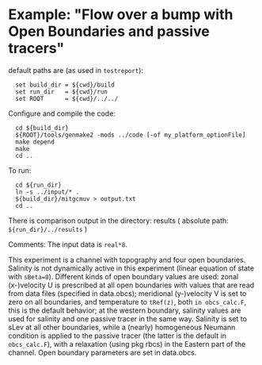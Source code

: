 Example: "Flow over a bump with Open Boundaries and passive tracers"
====================================================================

default paths are (as used in `testreport`):

```
  set build_dir = ${cwd}/build
  set run_dir   = ${cwd}/run
  set ROOT      = ${cwd}/../../
```

Configure and compile the code:

```
  cd ${build_dir}
  ${ROOT}/tools/genmake2 -mods ../code [-of my_platform_optionFile]
  make depend
  make
  cd ..
```

To run:

```
  cd ${run_dir}
  ln -s ../input/* .
  ${build_dir}/mitgcmuv > output.txt
  cd ..
```

There is comparison output in the directory:
 results      ( absolute path: `${run_dir}/../results` )

Comments:
The input data is `real*8`.

This experiment is a channel with topography and four open
boundaries. Salinity is not dynamically active in this experiment
(linear equation of state with `sBeta=0`). Different kinds of open
boundary values are used: zonal (x-)velocity U is prescribed at all
open boundaries with values that are read from data files (specified
in data.obcs); meridional (y-)velocity V is set to zero on all
boundaries, and temperature to `tRef(z)`, both `in obcs_calc.F`, this is
the default behavior; at the western boundary, salinity values are
used for salinity and one passive tracer in the same way. Salinity is
set to sLev at all other boundaries, while a (nearly) homogeneous
Neumann condition is applied to the passive tracer (the latter is
the default in `obcs_calc.F`), with a relaxation (using pkg rbcs) in
the Eastern part of the channel. Open boundary parameters are set in
data.obcs.
